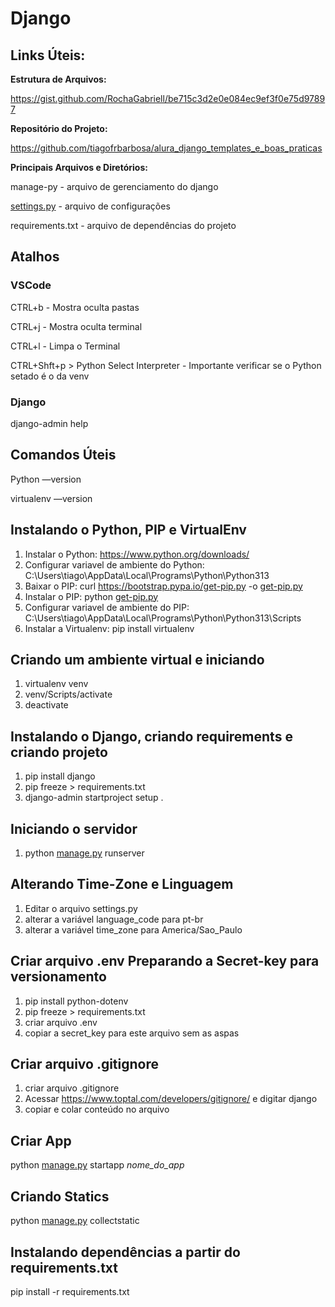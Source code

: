 # Django

## **Links Úteis:**

**Estrutura de Arquivos:**

https://gist.github.com/RochaGabriell/be715c3d2e0e084ec9ef3f0e75d97897

**Repositório do Projeto:**

https://github.com/tiagofrbarbosa/alura_django_templates_e_boas_praticas

**Principais Arquivos e Diretórios:**

manage-py - arquivo de gerenciamento do django

[settings.py](http://settings.py) - arquivo de configurações

requirements.txt - arquivo de dependências do projeto

## Atalhos

### **VSCode**

CTRL+b - Mostra oculta pastas

CTRL+j - Mostra oculta terminal

CTRL+l - Limpa o Terminal

CTRL+Shft+p > Python Select Interpreter - Importante verificar se o Python setado é o da venv

### **Django**

django-admin help

## Comandos Úteis

Python —version

virtualenv —version

## Instalando o Python, PIP e VirtualEnv

1. Instalar o Python: https://www.python.org/downloads/
2. Configurar variavel de ambiente do Python: C:\Users\tiago\AppData\Local\Programs\Python\Python313
3. Baixar o PIP: curl https://bootstrap.pypa.io/get-pip.py -o [get-pip.py](http://get-pip.py/)
4. Instalar o PIP: python [get-pip.py](http://get-pip.py/)
5. Configurar variavel de ambiente do PIP: C:\Users\tiago\AppData\Local\Programs\Python\Python313\Scripts
6. Instalar a Virtualenv: pip install virtualenv

## Criando um ambiente virtual e iniciando

1. virtualenv venv
2. venv/Scripts/activate
3. deactivate

## Instalando o Django, criando requirements e criando projeto

1. pip install django
2. pip freeze > requirements.txt
3. django-admin startproject setup .

## Iniciando o servidor

1. python [manage.py](http://manage.py) runserver

## Alterando Time-Zone e Linguagem

1. Editar o arquivo settings.py
2. alterar a variável language_code para pt-br
3. alterar a variável time_zone para America/Sao_Paulo

## Criar arquivo .env Preparando a Secret-key para versionamento

1. pip install python-dotenv
2. pip freeze > requirements.txt
3. criar arquivo .env
4. copiar a secret_key para este arquivo sem as aspas

## Criar arquivo .gitignore

1. criar arquivo .gitignore
2. Acessar https://www.toptal.com/developers/gitignore/ e digitar django
3. copiar e colar conteúdo no arquivo

## Criar App

python [manage.py](http://manage.py/) startapp *nome_do_app*

## Criando Statics

python [manage.py](http://manage.py/) collectstatic

## Instalando dependências a partir do requirements.txt

pip install -r requirements.txt

